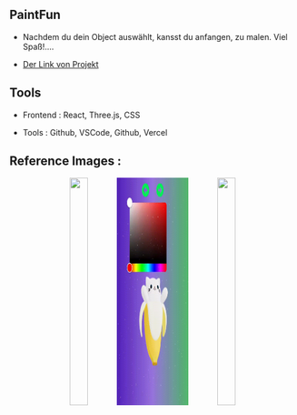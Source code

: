 ## PaintFun

- Nachdem du dein Object auswählt, kansst du anfangen, zu malen. Viel Spaß!....

* [Der Link von Projekt](https://3-d-avatar-semihbeyzade.vercel.app/)


## Tools

- Frontend : React, Three.js, CSS

- Tools : Github, VSCode, Github, Vercel 

## Reference Images :

<p align="center" width="100%">
  <img src="public/img/video1.gif"  width="25%" height="400"/>
  <img src="public/img/video2.gif"  width="25%" height="400"/>
  <img src="public/img/video3.gif"  width="25%" height="400" />
</p>

